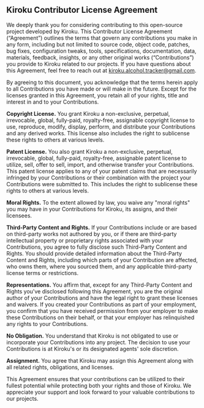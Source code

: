 ## Kiroku Contributor License Agreement

We deeply thank you for considering contributing to this open-source project developed by Kiroku. This Contributor License Agreement (“Agreement”) outlines the terms that govern any contributions you make in any form, including but not limited to source code, object code, patches, bug fixes, configuration tweaks, tools, specifications, documentation, data, materials, feedback, insights, or any other original works (“Contributions”) you provide to Kiroku related to our projects. If you have questions about this Agreement, feel free to reach out at kiroku.alcohol.tracker@gmail.com.

By agreeing to this document, you acknowledge that the terms herein apply to all Contributions you have made or will make in the future. Except for the licenses granted in this Agreement, you retain all of your rights, title and interest in and to your Contributions.

**Copyright License.** You grant Kiroku a non-exclusive, perpetual, irrevocable, global, fully-paid, royalty-free, assignable copyright license to use, reproduce, modify, display, perform, and distribute your Contributions and any derived works. This license also includes the right to sublicense these rights to others at various levels.

**Patent License.** You also grant Kiroku a non-exclusive, perpetual, irrevocable, global, fully-paid, royalty-free, assignable patent license to utilize, sell, offer to sell, import, and otherwise transfer your Contributions. This patent license applies to any of your patent claims that are necessarily infringed by your Contributions or their combination with the project your Contributions were submitted to. This includes the right to sublicense these rights to others at various levels.

**Moral Rights.** To the extent allowed by law, you waive any "moral rights" you may have in your Contributions for Kiroku, its assigns, and their licensees.

**Third-Party Content and Rights.** If your Contributions include or are based on third-party works not authored by you, or if there are third-party intellectual property or proprietary rights associated with your Contributions, you agree to fully disclose such Third-Party Content and Rights. You should provide detailed information about the Third-Party Content and Rights, including which parts of your Contribution are affected, who owns them, where you sourced them, and any applicable third-party license terms or restrictions.

**Representations.** You affirm that, except for any Third-Party Content and Rights you've disclosed following this Agreement, you are the original author of your Contributions and have the legal right to grant these licenses and waivers. If you created your Contributions as part of your employment, you confirm that you have received permission from your employer to make these Contributions on their behalf, or that your employer has relinquished any rights to your Contributions.

**No Obligation.** You understand that Kiroku is not obligated to use or incorporate your Contributions into any project. The decision to use your Contributions is at Kiroku's or its designated agents' sole discretion.

**Assignment.** You agree that Kiroku may assign this Agreement along with all related rights, obligations, and licenses.

This Agreement ensures that your contributions can be utilized to their fullest potential while protecting both your rights and those of Kiroku. We appreciate your support and look forward to your valuable contributions to our projects.
